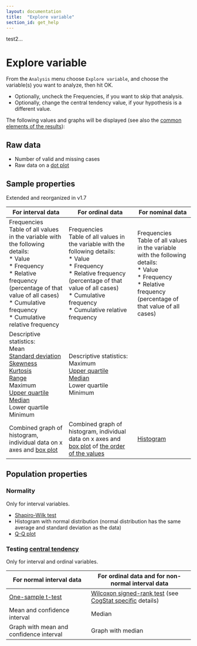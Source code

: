 ```yaml
---
layout: documentation
title:  "Explore variable"
section_id: get_help
---
```

<div w3-include-html="toc.html"></div>

test2...

# Explore variable
From the `Analysis` menu choose `Explore variable`, and choose the variable(s) you want to analyze, then hit OK.

* Optionally, uncheck the Frequencies, if you want to skip that analysis.
* Optionally, change the central tendency value, if your hypothesis is a different value.

The following values and graphs will be displayed (see also the [common elements of the results](Common-elements-of-the-analysis-results)):

## Raw data
* Number of valid and missing cases
* Raw data on a [dot plot](https://en.wikipedia.org/wiki/Dot_plot_(statistics))

## Sample properties
Extended and reorganized in v1.7

|For interval data|For ordinal data|For nominal data
|-----|------|-----
|Frequencies<br>Table of all values in the variable with the following details:<br>* Value<br>* Frequency<br>* Relative frequency (percentage of that value of all cases)<br>* Cumulative frequency<br>* Cumulative relative frequency|Frequencies<br>Table of all values in the variable with the following details:<br>* Value<br>* Frequency<br>* Relative frequency (percentage of that value of all cases)<br>* Cumulative frequency<br>* Cumulative relative frequency|Frequencies<br>Table of all values in the variable with the following details:<br>* Value<br>* Frequency<br>* Relative frequency (percentage of that value of all cases)
|Descriptive statistics:<br>Mean<br>[Standard deviation](Differences-in-calculations-between-CogStat-and-other-programs#standard-deviation-of-the-sample)<br>[Skewness](https://en.wikipedia.org/wiki/Skewness)<br>[Kurtosis](https://en.wikipedia.org/wiki/Kurtosis)<br>[Range](https://en.wikipedia.org/wiki/Range_(statistics))<br>Maximum<br>[Upper quartile](https://en.wikipedia.org/wiki/Quartile)<br>[Median](https://en.wikipedia.org/wiki/Median)<br>Lower quartile<br>Minimum|Descriptive statistics:<br>Maximum<br>[Upper quartile](https://en.wikipedia.org/wiki/Quartile)<br>[Median](https://en.wikipedia.org/wiki/Median)<br>Lower quartile<br>Minimum|
Combined graph of histogram, individual data on x axes and [box plot](Box-plots)|Combined graph of histogram, individual data on x axes and [box plot](Box-plots) of [the order of the values](Displaying-ordinal-and-nominal-data)|[Histogram](https://en.wikipedia.org/wiki/Histogram)

## Population properties
### Normality
Only for interval variables.
* [Shapiro-Wilk test](https://en.wikipedia.org/wiki/Shapiro%E2%80%93Wilk_test)
* Histogram with normal distribution (normal distribution has the same average and standard deviation as the data)
* [Q-Q plot](https://en.wikipedia.org/wiki/Q%E2%80%93Q_plot)

### Testing [central tendency](https://en.wikipedia.org/wiki/Central_tendency)
Only for interval and ordinal variables.

For normal interval data|For ordinal data and for non-normal interval data
-----|------
[One-sample t-test](https://en.wikipedia.org/wiki/Student%27s_t-test#One-sample_t-test)|[Wilcoxon signed-rank test](https://en.wikipedia.org/wiki/Wilcoxon_signed-rank_test) (see [CogStat specific](Differences-in-calculations-between-CogStat-and-other-programs#wilcoxon-signed-rank-test) details)
Mean and confidence interval|Median
Graph with mean and confidence interval|Graph with median
